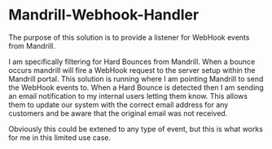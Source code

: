 Mandrill-Webhook-Handler
========================

The purpose of this solution is to provide a listener for WebHook events from Mandrill.

I am specifically filtering for Hard Bounces from Mandrill. 
When a bounce occurs mandrill will fire a WebHook request to the server setup within the Mandrill portal.
This solution is running where I am pointing Mandrill to send the WebHook events to.
When a Hard Bounce is detected then I am sending an email notification to my internal users letting them know.
This allows them to update our system with the correct email address for any customers and be aware 
that the original email was not received.

Obviously this could be extened to any type of event, but this is what works for me in this limited use case.
